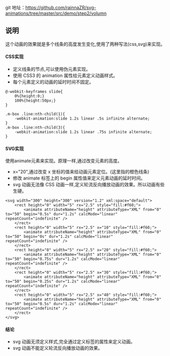 git 地址：https://github.com/rainnaZR/svg-animations/tree/master/src/demo/step2/volumn



## 说明

这个动画的效果就是多个线条的高度发生变化,使用了两种写法(css,svg)来实现。

#### CSS实现

- 定义线条的节点,可以使用伪元素实现。
- 使用 CSS3 的 animation 属性给元素定义动画样式。
- 每个元素定义的动画的延时时间不固定。

```
@-webkit-keyframes slide{
    0%{height:0;}
    100%{height:50px;}
}
```

```
.m-box .line:nth-child(1){
    -webkit-animation:slide 1.2s linear .5s infinite alternate;
}
.m-box .line:nth-child(3){
    -webkit-animation:slide 1.2s linear .75s infinite alternate;
}
```


#### SVG实现

使用animate元素来实现。原理一样,通过改变元素的高度。

- x="20",通过改变 x 坐标的值来给动画元素定位。(这里指的橙色线条)
- 修改 animate 标签上的 begin 属性值来定义元素动画的延时时间。
- svg 动画无法像 CSS 动画一样,定义轮流反向播放动画的效果。所以动画有些生硬。


```
<svg width="300" height="300" version="1.2" xml:space="default">
    <rect height="0" width="5" rx="2.5" style="fill:#f60;">
        <animate attributeName="height" attributeType="XML" from="0" to="50" begin="0.5s" dur="1.2s" calcMode="linear" repeatCount="indefinite" />
    </rect>
    <rect height="0" width="5" rx="2.5" x="10" style="fill:#f60;">
        <animate attributeName="height" attributeType="XML" from="0" to="50" begin="0s" dur="1.2s" calcMode="linear" repeatCount="indefinite" />
    </rect>
    <rect height="0" width="5" rx="2.5" x="20" style="fill:#f60;">
        <animate attributeName="height" attributeType="XML" from="0" to="50" begin="0.75s" dur="1.2s" calcMode="linear" repeatCount="indefinite" />
    </rect>
    <rect height="0" width="5" rx="2.5" x="30" style="fill:#f60;">
        <animate attributeName="height" attributeType="XML" from="0" to="50" begin="0.25s" dur="1.2s" calcMode="linear" repeatCount="indefinite" />
    </rect>
    <rect height="0" width="5" rx="2.5" x="40" style="fill:#f60;">
        <animate attributeName="height" attributeType="XML" from="0" to="50" begin="0.5s" dur="1.2s" calcMode="linear" repeatCount="indefinite" />
    </rect>
</svg>
```


#### 结论

- svg 动画无须定义样式,完全通过定义标签的属性来定义动画。
- svg 动画不能定义轮流反向播放动画的效果。

